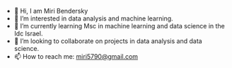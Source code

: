 - 👋 Hi, I am Miri Bendersky
- 👀 I’m interested in data analysis and machine learning.
- 🌱 I’m currently learning Msc in machine learning and data science in the  Idc Israel.
- 💞️ I’m looking to collaborate on projects in data analysis and data science.
- 📫 How to reach me: miri5790@gmail.com

<!---
MR5790/MR5790 is a ✨ special ✨ repository because its `README.md` (this file) appears on your GitHub profile.
You can click the Preview link to take a look at your changes.
--->
